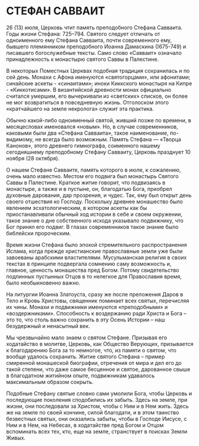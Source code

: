 # СТЕФАН САВВАИТ

26 (13) июля, Церковь чтит память преподобного Стефана Савваита. Годы жизни Стефана: 725–794. Святого следует отличать от одноименного ему Стефана Савваита, почти современного ему, бывшего племянником преподобного Иоанна Дамаскина ()675-749) и писавшего богослужебные тексты. Само слово «Савваит» означало принадлежность к монастырю святого Саввы в Палестине.&#x20;

В некоторых Поместных Церквах подобная традиция сохранилась и по сей день. Монахи с Афона именуются «святогорцами», или афонитами; синайские аскеты - «синаитами»; иноки Киккского монастыря на Кипре - «Киккотисами». В византийской древности монах официально считался умершим, его вычеркивали из «светских» списков, он более не мог возвратиться в повседневную жизнь. Отголоском этого «кратчайшего на земле некролога» служит эта практика.

Обычно какой-либо одноименный святой, живший позже по времени, в месяцесловах именовался «новым». Но, в случае современников, каковыми были два «Стефана Савваита», такое наименование, по-видимому, не всегда было возможным. Память Стефана — «Творца Канонов», этого древнего гимнографа, соименного нашему сегодняшнему преподобному Стефану Савваиту, Церковь празднует 10 ноября (28 октября).&#x20;

О нашем Стефане Савваите, память которого в июле, к сожалению, очень мало известно. Местом его подвига был монастырь Святого Саввы в Палестине. Краткое житие говорит, что подвизаясь в монастыре, а также и в пустыне, он, благодатью Бога, приобрел духовные дарования, дар прозрения, и чудес. Так, ему был открыт день своего отшествия ко Господу. Поскольку древнее монашество было явлением эсхатологическим, в котором аскеты как бы приостанавливали обычный ход истории в себе и своем окружении, такое знание о дне собственного исхода указывало подвижнику, что Бог принял его подвиг. В глазах современников такое знание было библейски пророческим.

Время жизни Стефана было эпохой стремительного распространения Ислама, когда прежде христианские православные земли уже были завоеваны арабскими властителями. Мусульманская религия в своих текстах в принципе подвергала сомнению саму возможность и, главное, ценность монашества пред Богом. Потому свидетельство подлинных пустынных Отцов в то нелегкое для Православия время, было необыкновенно важно.

На литургии Иоанна Златоуста, сразу же после преложения Даров в Тело и Кровь Христовы, священник поминает всех святых, перечисляя их чины. Монахи и подвижники именуются «преподобными» и «воздержниками». Способность к воздержанию ради Христа и Бога – это то, что столь важно сохранить в эту Осень Истории – наш безудержный и ненасытный век.

Мы чрезвычайно мало знаем о святом Стефане. Призывая его ходатайство в молитве, Церковь, как Общество Верующих, призывается к благодарению Бога за то немногое, что, из памяти о святом, что вообще удалось сохранить. Житие святого Стефана – пример смиренной монашеской биографии, отречения от мира и дел его до такой степени, что даже самое бесценное и святое, дарованное свыше в благодатном житийном опыте, подвижникам удавалось максимальным образом сокрыть.&#x20;

Подобные Стефану святые словно сами умолили Бога, чтобы Церковь и последующие поколения сподобились их забыть. Здесь на земле, при жизни, они последовали за Христом, чтобы с Ним и в Нем жить. Здесь же на земле по своей кончине, силой благодати, и в этом таинство безвестных святых, они оказались забыты, чтобы в Господе Иисусе, с Ним и в Нем, на Небесах, в ходатайстве пред Богом и Отцом вспоминать всех тех, кто, еще на земле, странствует в поисках Земли Живых.
